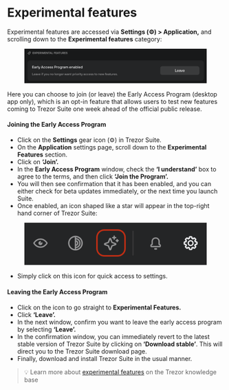 # Experimental features

Experimental features are accessed via **Settings (⚙️) > Application,** and scrolling down to the **Experimental features** category:

<figure><img src="../../../.gitbook/assets/Experimental_menu.png" alt=""><figcaption></figcaption></figure>

Here you can choose to join (or leave) the Early Access Program (desktop app only), which is an opt-in feature that allows users to test new features coming to Trezor Suite one week ahead of the official public release.

#### **Joining the Early Access Program**

* Click on the **Settings** gear icon (⚙️) in Trezor Suite.
* On the **Application** settings page, scroll down to the **Experimental Features** section.
* Click on **‘Join’.**
* In the **Early Access Program** window, check the **‘I understand’** box to agree to the terms, and then click **‘Join the Program’.**
* You will then see confirmation that it has been enabled, and you can either check for beta updates immediately, or the next time you launch Suite.
* Once enabled, an icon shaped like a star will appear in the top-right hand corner of Trezor Suite:

<figure><img src="../../../.gitbook/assets/EAP_icon_highlight.png" alt=""><figcaption></figcaption></figure>

* Simply click on this icon for quick access to settings.

#### **Leaving the Early Access Program**

* Click on the icon to go straight to **Experimental Features.**
* Click **‘Leave’.**
* In the next window, confirm you want to leave the early access program by selecting **‘Leave’.**
* In the confirmation window, you can immediately revert to the latest stable version of Trezor Suite by clicking on **‘Download stable’**. This will direct you to the Trezor Suite download page.
* Finally, download and install Trezor Suite in the usual manner.

> 💡 Learn more about [experimental features](https://trezor.io/guides/trezor-suite/trezor-suite-desktop/trezor-suite-settings#Experimental_features) on the Trezor knowledge base
